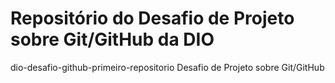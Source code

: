 # Repositório do Desafio de Projeto sobre Git/GitHub da DIO

dio-desafio-github-primeiro-repositorio
Desafio de Projeto sobre Git/GitHub

